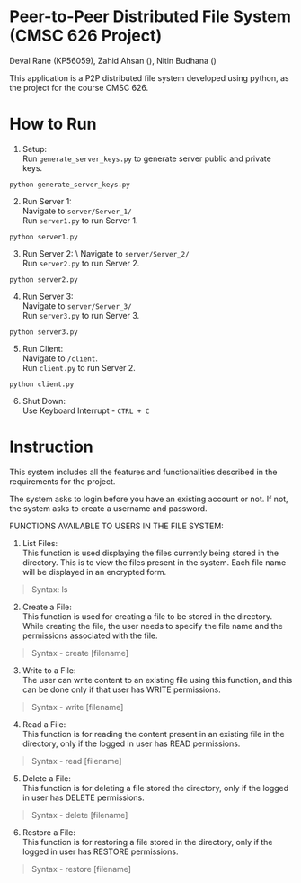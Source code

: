 # Peer-to-Peer Distributed File System (CMSC 626 Project)

Deval Rane (KP56059), Zahid Ahsan (), Nitin Budhana ()

This application is a P2P distributed file system developed using python, as the project for the course CMSC 626. 

# How to Run
1. Setup: \
Run `generate_server_keys.py` to generate server public and private keys.
```
python generate_server_keys.py
```

2. Run Server 1: \
Navigate to `server/Server_1/` \
Run `server1.py` to run Server 1. 
```
python server1.py
```

3. Run Server 2: \ 
Navigate to `server/Server_2/` \
Run `server2.py` to run Server 2.
```
python server2.py
```

4. Run Server 3: \
Navigate to `server/Server_3/` \
Run `server3.py` to run Server 3.
```
python server3.py
```

5. Run Client: \
Navigate to `/client`. \
Run `client.py` to run Server 2.
```
python client.py
```

6. Shut Down: \
Use Keyboard Interrupt - `CTRL + C`

# Instruction
This system includes all the features and functionalities described in the requirements for the project.

The system asks to login before you have an existing account or not. If not, the system asks to create a username and password.


FUNCTIONS AVAILABLE TO USERS IN THE FILE SYSTEM:
1. List Files: \
This function is used displaying the files currently being stored in the directory. This is to view the files present in the system. Each file name will be displayed in an encrypted form. 
>	Syntax: ls

2. Create a File: \
This function is used for creating a file to be stored in the directory. While creating the file, the user needs to specify the file name and the permissions associated with the file.
>	Syntax - create [filename]

3. Write to a File: \
The user can write content to an existing file using this function, and this can be done only if that user has WRITE permissions.
>	Syntax - write [filename]

4. Read a File:  \
This function is for reading the content present in an existing file in the directory, only if the logged in user has READ permissions.
>	Syntax - read [filename]

5. Delete a File: \
This function is for deleting a file stored the directory, only if the logged in user has DELETE permissions.
>	Syntax - delete [filename]

6. Restore a File: \
This function is for restoring a file stored in the directory, only if the logged in user has RESTORE permissions.
>	Syntax - restore [filename]

